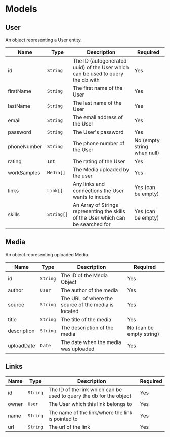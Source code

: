 # Models

## User

An object representing a User entity.

| Name        | Type       | Description                                                                       | Required                    |
| ----------- | ---------- | --------------------------------------------------------------------------------- | --------------------------- |
| id          | `String`   | The ID (autogenerated uuid) of the User which can be used to query the db with    | Yes                         |
| firstName   | `String`   | The first name of the User                                                        | Yes                         |
| lastName    | `String`   | The last name of the User                                                         | Yes                         |
| email       | `String`   | The email address of the User                                                     | Yes                         |
| password    | `String`   | The User's password                                                               | Yes                         |
| phoneNumber | `String`   | The phone number of the User                                                      | No (empty string when null) |
| rating      | `Int`      | The rating of the User                                                            | Yes                         |
| workSamples | `Media[]`  | The Media uploaded by the user                                                    | Yes                         |
| links       | `Link[]`   | Any links and connections the User wants to incude                                | Yes (can be empty)          |
| skills      | `String[]` | An Array of Strings representing the skills of the User which can be searched for | Yes (can be empty)          |

## Media

An object representing uploaded Media.

| Name        | Type     | Description                                         | Required                 |
| ----------- | -------- | --------------------------------------------------- | ------------------------ |
| id          | `String` | The ID of the Media Object                          | Yes                      |
| author      | `User`   | The author of the media                             | Yes                      |
| source      | `String` | The URL of where the source of the media is located | Yes                      |
| title       | `String` | The title of the media                              | Yes                      |
| description | `String` | The description of the media                        | No (can be empty string) |
| uploadDate  | `Date`   | The date when the media was uploaded                | Yes                      |

## Links

| Name  | Type     | Description                                                         | Required |
| ----- | -------- | ------------------------------------------------------------------- | -------- |
| id    | `String` | The ID of the link which can be used to query the db for the object | Yes      |
| owner | `User`   | The User which this link belongs to                                 | Yes      |
| name  | `String` | The name of the link/where the link is pointed to                   | Yes      |
| url   | `String` | The url of the link                                                 | Yes      |

